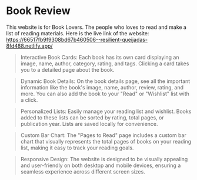 # Book Review

This website is for Book Lovers. The people who loves to read and make a list of reading materials. 
Here is the live link of the website: https://66517fb9f9308bd67b460506--resilient-queijadas-8fd488.netlify.app/

> Interactive Book Cards: Each book has its own card displaying an image, name, author, category, rating, and tags. Clicking a card takes you to a detailed page about the book.

> Dynamic Book Details: On the book details page, see all the important information like the book's image, name, author, review, rating, and more. You can also add the book to your "Read" or "Wishlist" list with a click.

> Personalized Lists: Easily manage your reading list and wishlist. Books added to these lists can be sorted by rating, total pages, or publication year. Lists are saved locally for convenience.

> Custom Bar Chart: The "Pages to Read" page includes a custom bar chart that visually represents the total pages of books on your reading list, making it easy to track your reading goals.

> Responsive Design: The website is designed to be visually appealing and user-friendly on both desktop and mobile devices, ensuring a seamless experience across different screen sizes.
